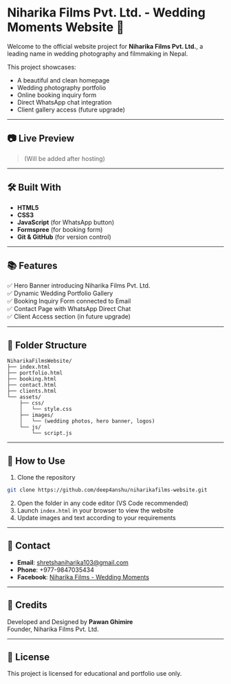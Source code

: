 
# Niharika Films Pvt. Ltd. - Wedding Moments Website 🎥

Welcome to the official website project for **Niharika Films Pvt. Ltd.**, a leading name in wedding photography and filmmaking in Nepal.

This project showcases:
- A beautiful and clean homepage
- Wedding photography portfolio
- Online booking inquiry form
- Direct WhatsApp chat integration
- Client gallery access (future upgrade)

---

## 📷 Live Preview

> (Will be added after hosting)

---

## 🛠️ Built With

- **HTML5**
- **CSS3**
- **JavaScript** (for WhatsApp button)
- **Formspree** (for booking form)
- **Git & GitHub** (for version control)

---

## 📚 Features

✅ Hero Banner introducing Niharika Films Pvt. Ltd.  
✅ Dynamic Wedding Portfolio Gallery  
✅ Booking Inquiry Form connected to Email  
✅ Contact Page with WhatsApp Direct Chat  
✅ Client Access section (in future upgrade)

---

## 📂 Folder Structure

```
NiharikaFilmsWebsite/
├── index.html
├── portfolio.html
├── booking.html
├── contact.html
├── clients.html
└── assets/
    ├── css/
    │   └── style.css
    ├── images/
    │   └── (wedding photos, hero banner, logos)
    └── js/
        └── script.js
```

---

## 🚀 How to Use

1. Clone the repository
```bash
git clone https://github.com/deep4anshu/niharikafilms-website.git
```
2. Open the folder in any code editor (VS Code recommended)
3. Launch `index.html` in your browser to view the website
4. Update images and text according to your requirements

---

## 📧 Contact

- **Email**: shretshaniharika103@gmail.com
- **Phone**: +977-9847035434
- **Facebook**: [Niharika Films - Wedding Moments](https://facebook.com/nf0408)

---

## 🧡 Credits

Developed and Designed by **Pawan Ghimire**  
Founder, Niharika Films Pvt. Ltd.

---

## 📜 License

This project is licensed for educational and portfolio use only.
